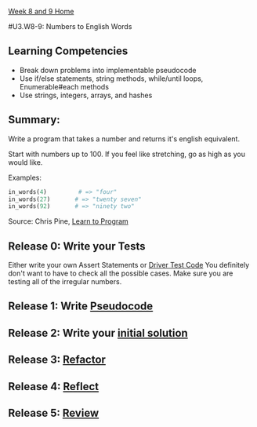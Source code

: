 [Week 8 and 9 Home](../../../)

#U3.W8-9: Numbers to English Words

## Learning Competencies
- Break down problems into implementable pseudocode
- Use if/else statements, string methods, while/until loops, Enumerable#each methods
- Use strings, integers, arrays, and hashes

## Summary:

Write a program that takes a number and returns it's english equivalent. 

Start with numbers up to 100. If you feel like stretching, go as high as you would like. 

Examples:

```ruby
in_words(4)         # => "four" 
in_words(27)       # => "twenty seven"  
in_words(92)       # => "ninety two"  
```

Source: Chris Pine, [Learn to Program](https://pine.fm/LearnToProgram/)


## Release 0: Write your Tests
Either write your own Assert Statements or [Driver Test Code](../../../references/driver_code.md)
You definitely don't want to have to check all the possible cases. Make sure you are testing all of the irregular numbers. 

## Release 1: Write [Pseudocode](../../../references/pseudocode.md)

## Release 2: Write your [initial solution](../../../references/initial_solution.md)

## Release 3: [Refactor](../../../references/refactoring.md)

## Release 4: [Reflect](../../../references/reflection.md)

## Release 5: [Review](../../../references/review.md)

